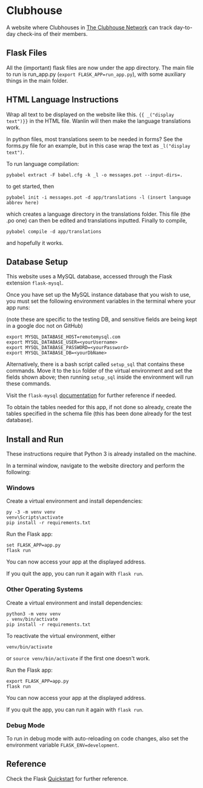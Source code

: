 # Clubhouse

A website where Clubhouses in [The Clubhouse Network](https://theclubhousenetwork.org/) can track day-to-day check-ins of their members.

## Flask Files

All the (important) flask files are now under the app directory. The main file to run is run_app.py (`export FLASK_APP=run_app.py`), with some auxiliary things in the main folder.

## HTML Language Instructions

Wrap all text to be displayed on the website like this.
`{{ _("display text")}}`
in the HTML file. Wanlin will then make the language translations work.

In python files, most translations seem to be needed in forms? See the forms.py file for an example, but in this case wrap the text as `_l("display text")`.

To run language compilation:

```
pybabel extract -F babel.cfg -k _l -o messages.pot --input-dirs=.
```
to get started, then
```
pybabel init -i messages.pot -d app/translations -l (insert language abbrev here)
```
which creates a language directory in the translations folder. This file (the .po one) can then be edited and translations inputted.
Finally to compile,
```
pybabel compile -d app/translations
```
and hopefully it works.

## Database Setup
This website uses a MySQL database, accessed through the Flask extension `flask-mysql`.

Once you have set up the MySQL instance database that you wish to use, you must set the following environment variables in the terminal where your app runs:

(note these are specific to the testing DB, and sensitive fields are being kept in a google doc not on GitHub)

```
export MYSQL_DATABASE_HOST=remotemysql.com
export MYSQL_DATABASE_USER=<yourUsername>
export MYSQL_DATABASE_PASSWORD=<yourPassword>
export MYSQL_DATABASE_DB=<yourDbName>
```

Alternatively, there is a bash script called `setup_sql` that contains these commands. Move it to the `bin` folder of the virtual environment and set the fields shown above; then running `setup_sql` inside the environment will run these commands.

Visit the `flask-mysql` [documentation](https://flask-mysql.readthedocs.io/en/latest/) for further reference if needed.

To obtain the tables needed for this app, if not done so already, create the tables specified in the schema file (this has been done already for the test database).

## Install and Run

These instructions require that Python 3 is already installed on the machine.

In a terminal window, navigate to the website directory and perform the following:

### Windows

Create a virtual environment and install dependencies:
```
py -3 -m venv venv
venv\Scripts\activate
pip install -r requirements.txt
```

Run the Flask app:
```
set FLASK_APP=app.py
flask run
```

You can now access your app at the displayed address.

If you quit the app, you can run it again with `flask run`.

### Other Operating Systems

Create a virtual environment and install dependencies:
```
python3 -m venv venv
. venv/bin/activate
pip install -r requirements.txt
```

To reactivate the virtual environment, either
```
venv/bin/activate
```
or
`source venv/bin/activate`
if the first one doesn't work.

Run the Flask app:
```
export FLASK_APP=app.py
flask run
```

You can now access your app at the displayed address.

If you quit the app, you can run it again with `flask run`.

### Debug Mode

To run in debug mode with auto-reloading on code changes, also set the environment variable `FLASK_ENV=development`.

## Reference
Check the Flask [Quickstart](https://flask.palletsprojects.com/en/1.1.x/quickstart/#) for further reference.
